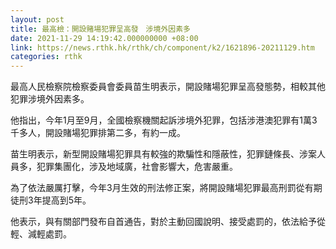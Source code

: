 ```yaml
---
layout: post
title: 最高檢：開設賭場犯罪呈高發　涉境外因素多
date: 2021-11-29 14:19:42.000000000 +08:00
link: https://news.rthk.hk/rthk/ch/component/k2/1621896-20211129.htm
categories: rthk
---
```


最高人民檢察院檢察委員會委員苗生明表示，開設賭場犯罪呈高發態勢，相較其他犯罪涉境外因素多。

他指出，今年1月至9月，全國檢察機關起訴涉境外犯罪，包括涉港澳犯罪有1萬3千多人，開設賭場犯罪排第二多，有約一成。

苗生明表示，新型開設賭場犯罪具有較強的欺騙性和隱蔽性，犯罪鏈條長、涉案人員多，犯罪集團化，涉及地域廣，社會影響大，危害嚴重。

為了依法嚴厲打擊，今年3月生效的刑法修正案，將開設賭場犯罪最高刑罰從有期徒刑3年提高到5年。

他表示，與有關部門發布自首通告，對於主動回國說明、接受處罰的，依法給予從輕、減輕處罰。
